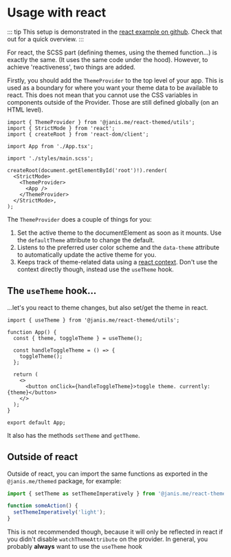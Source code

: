 # Usage with react

::: tip
This setup is demonstrated in the [react example on github](https://github.com/janis-me/themed/tree/main/examples/vite-react). Check that out for a quick overview.
:::

For react, the SCSS part (defining themes, using the themed function...) is exactly the same. (It uses the same code under the hood). However, to achieve 'reactiveness', two things are added.

Firstly, you should add the `ThemeProvider` to the top level of your app. This is used as a boundary for where you want your theme data to be available to react.
This does not mean that you cannot use the CSS variables in components outside of the Provider. Those are still defined globally (on an HTML level).

```tsx
import { ThemeProvider } from '@janis.me/react-themed/utils';
import { StrictMode } from 'react';
import { createRoot } from 'react-dom/client';

import App from './App.tsx';

import './styles/main.scss';

createRoot(document.getElementById('root')!).render(
  <StrictMode>
    <ThemeProvider>
      <App />
    </ThemeProvider>
  </StrictMode>,
);
```

The `ThemeProvider` does a couple of things for you:

1. Set the active theme to the documentElement as soon as it mounts. Use the `defaultTheme` attribute to change the default.
2. Listens to the preferred user color scheme and the `data-theme` attribute to automatically update the active theme for you.
3. Keeps track of theme-related data using a [react context](https://react.dev/learn/passing-data-deeply-with-context).
   Don't use the context directly though, instead use the `useTheme` hook.

## The `useTheme` hook...

...let's you react to theme changes, but also set/get the theme in react.

```tsx
import { useTheme } from '@janis.me/react-themed/utils';

function App() {
  const { theme, toggleTheme } = useTheme();

  const handleToggleTheme = () => {
    toggleTheme();
  };

  return (
    <>
      <button onClick={handleToggleTheme}>toggle theme. currently: {theme}</button>
    </>
  );
}

export default App;
```

It also has the methods `setTheme` and `getTheme`.

## Outside of react

Outside of react, you can import the same functions as exported in the `@janis.me/themed` package, for example:

```ts
import { setTheme as setThemeImperatively } from '@janis.me/react-themed/utils';

function someAction() {
  setThemeImperatively('light');
}
```

This is not recommended though, because it will only be reflected in react if you didn't disable `watchThemeAttribute` on the provider.
In general, you probably **always** want to use the `useTheme` hook
